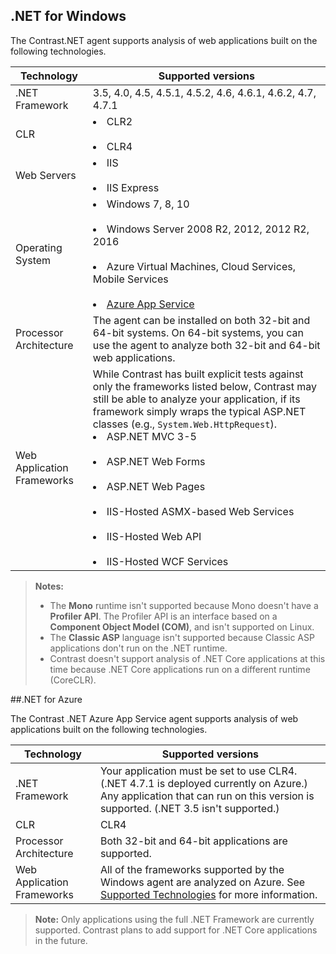 <!--
title: "Contrast .NET Agent Supported Technology"
description: "Contrast .NET agent supported technology"
tags: "installation agent .NET windows azure supported technology"
-->

## .NET for Windows

The Contrast.NET agent supports analysis of web applications built on the following technologies.

| Technology                 | Supported versions                       |
| -------------------------- | ---------------------------------------- |
| .NET Framework             | 3.5, 4.0, 4.5, 4.5.1, 4.5.2, 4.6, 4.6.1, 4.6.2, 4.7, 4.7.1 |
| CLR                        | <li>CLR2</li> <br/> <li>CLR4</li>                       |
| Web Servers                | <li>IIS</li> <br/> <li>IIS Express</li>                 |
| Operating System           | <li>Windows 7, 8, 10</li><br/> <li>Windows Server 2008 R2, 2012, 2012 R2, 2016</li><br/><li>Azure Virtual Machines, Cloud Services, Mobile Services</li><br/><li> <a href="install-azureAppService.html">Azure App Service</a> </li> |
| Processor Architecture     | The agent can be installed on both 32-bit and 64-bit systems. On 64-bit systems, you can use the agent to analyze both 32-bit and 64-bit web applications. |
| Web Application Frameworks | While Contrast has built explicit tests against only the frameworks listed below, Contrast may still be able to analyze your application, if its framework simply wraps the typical ASP.NET classes (e.g., `System.Web.HttpRequest`). <br> <li>ASP.NET MVC 3-5</li>  <br /> <li>ASP.NET Web Forms</li><br /> <li>ASP.NET Web Pages</li><br /> <li>IIS-Hosted ASMX-based Web Services</li><br /><li>IIS-Hosted Web API</li><br /><li>IIS-Hosted WCF Services</li> |

>**Notes:** 
> * The **Mono** runtime isn't supported because Mono doesn't have a **Profiler API**. The Profiler API is an interface based on a **Component Object Model (COM)**, and isn't supported on Linux.
> * The **Classic ASP** language isn't supported because Classic ASP applications don't run on the .NET runtime. 
> * Contrast doesn't support analysis of .NET Core applications at this time because .NET Core applications run on a different runtime (CoreCLR).

##.NET for Azure

The Contrast .NET Azure App Service agent supports analysis of web applications built on the following technologies.

| Technology                 | Supported versions                       |
| -------------------------- | ---------------------------------------- |
| .NET Framework             | Your application must be set to use CLR4. (.NET 4.7.1 is deployed currently on Azure.)  Any application that can run on this version is supported. (.NET 3.5 isn't supported.)  |
| CLR                        | CLR4                       |
| Processor Architecture     | Both 32-bit and 64-bit applications are supported. |
| Web Application Frameworks | All of the frameworks supported by the Windows agent are analyzed on Azure. See [Supported Technologies](installation-netinstall.html#net-tech) for more information. |


> **Note:** Only applications using the full .NET Framework are currently supported. Contrast plans to add support for .NET Core applications in the future.



